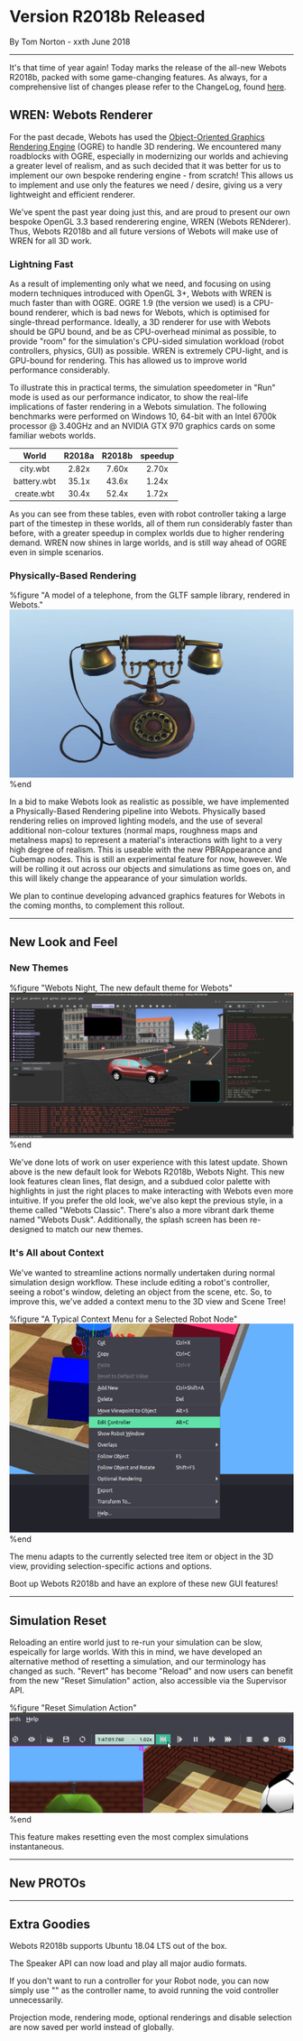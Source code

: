 # Version R2018b Released

<p id="publish-data">By Tom Norton - xxth June 2018</p>

---

It's that time of year again!
Today marks the release of the all-new Webots R2018b, packed with some game-changing features.
As always, for a comprehensive list of changes please refer to the ChangeLog, found [here](https://www.cyberbotics.com/dvd/common/doc/webots/ChangeLog.html).

## WREN: Webots Renderer

For the past decade, Webots has used the [Object-Oriented Graphics Rendering Engine](https://www.ogre3d.org/) (OGRE) to handle 3D rendering. 
We encountered many roadblocks with OGRE, especially in modernizing our worlds and achieving a greater level of realism, and as such decided that it was better for us to implement our own bespoke rendering engine - from scratch!
This allows us to implement and use only the features we need / desire, giving us a very lightweight and efficient renderer.


We've spent the past year doing just this, and are proud to present our own bespoke OpenGL 3.3 based renderering engine, WREN (Webots RENderer).
Thus, Webots R2018b and all future versions of Webots will make use of WREN for all 3D work.

### Lightning Fast

As a result of implementing only what we need, and focusing on using modern techniques introduced with OpenGL 3+, Webots with WREN is much faster than with OGRE.
OGRE 1.9 (the version we used) is a CPU-bound renderer, which is bad news for Webots, which is optimised for single-thread performance.
Ideally, a 3D renderer for use with Webots should be GPU bound, and be as CPU-overhead minimal as possible, to provide "room" for the simulation's CPU-sided simulation workload (robot controllers, physics, GUI) as possible.
WREN is extremely CPU-light, and is GPU-bound for rendering.
This has allowed us to improve world performance considerably.


To illustrate this in practical terms, the simulation speedometer in "Run" mode is used as our performance indicator, to show the real-life implications of faster rendering in a Webots simulation.
The following benchmarks were performed on Windows 10, 64-bit with an Intel 6700k processor @ 3.40GHz and an NVIDIA GTX 970 graphics cards on some familiar webots worlds.

|    World    | R2018a | R2018b | speedup |
|:-----------:|:------:|:------:|:-------:|
|   city.wbt  |  2.82x |  7.60x |  2.70x  |
| battery.wbt |  35.1x |  43.6x |  1.24x  |
| create.wbt  | 30.4x  |  52.4x |  1.72x  |


As you can see from these tables, even with robot controller taking a large part of the timestep in these worlds, all of them run considerably faster than before, with a greater speedup in complex worlds due to higher rendering demand. 
WREN now shines in large worlds, and is still way ahead of OGRE even in simple scenarios.

### Physically-Based Rendering

%figure "A model of a telephone, from the GLTF sample library, rendered in Webots."
![telephone](images/telephone.png)
%end

In a bid to make Webots look as realistic as possible, we have implemented a Physically-Based Rendering pipeline into Webots.
Physically based rendering relies on improved lighting models, and the use of several additional non-colour textures (normal maps, roughness maps and metalness maps) to represent a material's interactions with light to a very high degree of realism.
This is useable with the new PBRAppearance and Cubemap nodes.
This is still an experimental feature for now, however.
We will be rolling it out across our objects and simulations as time goes on, and this will likely change the appearance of your simulation worlds.

We plan to continue developing advanced graphics features for Webots in the coming months, to complement this rollout.

---

## New Look and Feel

### New Themes

%figure "Webots Night, The new default theme for Webots"
![dark theme](images/webots_night.png)
%end

We've done lots of work on user experience with this latest update. 
Shown above is the new default look for Webots R2018b, Webots Night.
This new look features clean lines, flat design, and a subdued color palette with highlights in just the right places to make interacting with Webots even more intuitive.
If you prefer the old look, we've also kept the previous style, in a theme called "Webots Classic".
There's also a more vibrant dark theme named "Webots Dusk".
Additionally, the splash screen has been re-designed to match our new themes.

### It's All about Context

We've wanted to streamline actions normally undertaken during normal simulation design workflow. 
These include editing a robot's controller, seeing a robot's window, deleting an object from the scene, etc.
So, to improve this, we've added a context menu to the 3D view and Scene Tree!

%figure "A Typical Context Menu for a Selected Robot Node"
![context menu](images/context_menu.png)
%end

The menu adapts to the currently selected tree item or object in the 3D view, providing selection-specific actions and options.

Boot up Webots R2018b and have an explore of these new GUI features!

---

## Simulation Reset

Reloading an entire world just to re-run your simulation can be slow, espeically for large worlds.
With this in mind, we have developed an alternative method of resetting a simulation, and our terminology has changed as such.
"Revert" has become "Reload" and now users can benefit from the new "Reset Simulation" action, also accessible via the Supervisor API.

%figure "Reset Simulation Action"
![reset simulation](images/reset.png)
%end

This feature makes resetting even the most complex simulations instantaneous.

---

## New PROTOs

---

## Extra Goodies

Webots R2018b supports Ubuntu 18.04 LTS out of the box.

The Speaker API can now load and play all major audio formats.

If you don't want to run a controller for your Robot node, you can now simply use "" as the controller name, to avoid running the void controller unnecessarily.

Projection mode, rendering mode, optional renderings and disable selection are now saved per world instead of globally.
